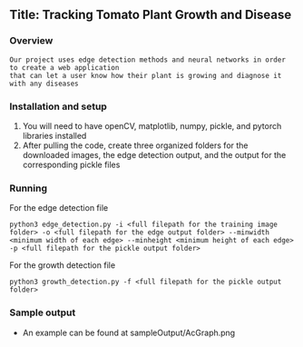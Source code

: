 ## Title: Tracking Tomato Plant Growth and Disease

### Overview
```
Our project uses edge detection methods and neural networks in order to create a web application
that can let a user know how their plant is growing and diagnose it with any diseases
```
### Installation and setup
1. You will need to have openCV, matplotlib, numpy, pickle, and pytorch libraries installed
2. After pulling the code, create three organized folders for the downloaded images, the edge detection output, and the output for the corresponding pickle files

### Running
For the edge detection file
```
python3 edge_detection.py -i <full filepath for the training image folder> -o <full filepath for the edge output folder> --minwidth <minimum width of each edge> --minheight <minimum height of each edge> -p <full filepath for the pickle output folder>
```
For the growth detection file
```
python3 growth_detection.py -f <full filepath for the pickle output folder>
```

### Sample output
- An example can be found at sampleOutput/AcGraph.png
